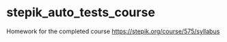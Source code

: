 # stepik_auto_tests_course
Homework for the completed course https://stepik.org/course/575/syllabus
